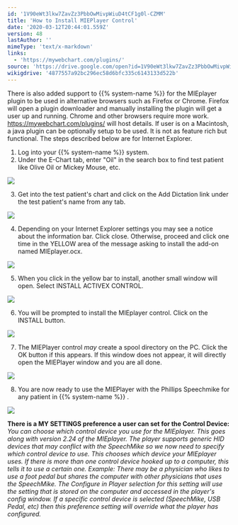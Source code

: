 ```yaml
---
id: '1V90eWt3lkw7ZavZz3PbbOwMivpWiuD4tCF1g0l-CZMM'
title: 'How to Install MIEPlayer Control'
date: '2020-03-12T20:44:01.559Z'
version: 48
lastAuthor: ''
mimeType: 'text/x-markdown'
links:
  - 'https://mywebchart.com/plugins/'
source: 'https://drive.google.com/open?id=1V90eWt3lkw7ZavZz3PbbOwMivpWiuD4tCF1g0l-CZMM'
wikigdrive: '4877557a92bc296ec58d6bfc335c6143133d522b'
---
```

There is also added support to {{% system-name %}} for the MIEplayer plugin to be used in alternative browsers such as Firefox or Chrome. Firefox will open a plugin downloader and manually installing the plugin will get a user up and running. Chrome and other browsers require more work. https://mywebchart.com/plugins/ will host details. If user is on a Macintosh, a java plugin can be optionally setup to be used. It is not as feature rich but functional. The steps described below are for Internet Explorer.

1. Log into your {{% system-name %}} system.
2. Under the E-Chart tab, enter "Oil" in the search box to find test patient like Olive Oil or Mickey Mouse, etc.

![](../how-to-install-mieplayer-control.assets/afd7bebf57ca4b23090d2b90a2b79202.png)

3. Get into the test patient's chart and click on the Add Dictation link under the test patient's name from any tab.

![](../how-to-install-mieplayer-control.assets/99348dc0339c3576f027bc4bed15f672.png)

4. Depending on your Internet Explorer settings you may see a notice about the information bar. Click close. Otherwise, proceed and click one time in the YELLOW area of the message asking to install the add-on named MIEplayer.ocx.

![](../how-to-install-mieplayer-control.assets/6d53e2a28dfd37c6902cf55d3490b2e8.png)

5. When you click in the yellow bar to install, another small window will open. Select INSTALL ACTIVEX CONTROL.

![](../how-to-install-mieplayer-control.assets/f1c17b7a0b15da055e4c56c7a0eb4ae7.png)

6. You will be prompted to install the MIEplayer control. Click on the INSTALL button.

![](../how-to-install-mieplayer-control.assets/3b5da882fbc087d59ff4618f58f4bebe.png)

7. The MIEPlayer control <em>may</em> create a spool directory on the PC. Click the OK button if this appears. If this window does not appear, it will directly open the MIEPlayer window and you are all done.

![](../how-to-install-mieplayer-control.assets/e895308db579822f7841acb4a6c64660.png)

8. You are now ready to use the MIEPlayer with the Phillips Speechmike for any patient in {{% system-name %}} .

![](../how-to-install-mieplayer-control.assets/30f801ab5b11141acc37623c9106be9d.png)

**There is a MY SETTINGS preference a user can set for the Control Device:** *You can choose which control device you use for the MIEplayer. This goes along with version 2.24 of the MIEplayer. The player supports generic HID devices that may conflict with the SpeechMike so we now need to specify which control device to use. This chooses which device your MIEplayer uses. If there is more than one control device hooked up to a computer, this tells it to use a certain one. Example: There may be a physician who likes to use a foot pedal but shares the computer with other physicians that uses the SpeechMike. The Configure in Player selection for this setting will use the setting that is stored on the computer and accessed in the player's config window. If a specific control device is selected (SpeechMike, USB Pedal, etc) then this preference setting will override what the player has configured.*
